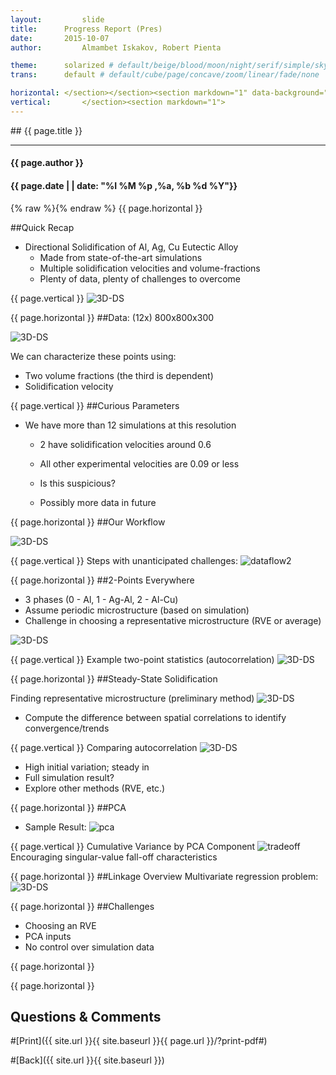 ```yaml
---
layout:     	slide
title:     	Progress Report (Pres)	
date:      	2015-10-07 
author:     	Almambet Iskakov, Robert Pienta

theme:		solarized # default/beige/blood/moon/night/serif/simple/sky/solarized
trans:		default # default/cube/page/concave/zoom/linear/fade/none

horizontal:	</section></section><section markdown="1" data-background="http://matin-hub.github.io/project-pages/img/slidebackground.png"><section markdown="1">
vertical:		</section><section markdown="1">
---
```

<section markdown="1" data-background="http://matin-hub.github.io/project-pages/img/slidebackground.png"><section markdown="1">
## {{ page.title }}

<hr>

#### {{ page.author }}

#### {{ page.date | | date: "%I %M %p ,%a, %b %d %Y"}}

{% raw  %}{% endraw %} {{ page.horizontal }}
<!-- Start Writing Below in Markdown -->

##Quick Recap

* Directional Solidification of Al, Ag, Cu Eutectic Alloy
  * Made from state-of-the-art simulations
  * Multiple solidification velocities and volume-fractions
  * Plenty of data, plenty of challenges to overcome



{{ page.vertical }}
![3D-DS](/MIC-Ternary-Eutectic-Alloy/img/milestone1_pres/directional-solid-3d.png)



{{ page.horizontal }}
##Data: (12x) 800x800x300 

![3D-DS](/MIC-Ternary-Eutectic-Alloy/img/milestone2_pres/sim_params.png)

We can characterize these points using:

* Two volume fractions (the third is dependent) 
* Solidification velocity



{{ page.vertical }}
##Curious Parameters 

* We have more than 12 simulations at this resolution
  * 2 have solidification velocities around 0.6
  * All other experimental velocities are 0.09 or less
  * Is this suspicious?   
  
  * Possibly more data in future



{{ page.horizontal }}
##Our Workflow

![3D-DS](/MIC-Ternary-Eutectic-Alloy/img/workflow/dataflow.png)



{{ page.vertical }}
Steps with unanticipated challenges:
![dataflow2](/MIC-Ternary-Eutectic-Alloy/img/milestone2_pres/dataflow1.jpg)



{{ page.horizontal }}
##2-Points Everywhere

* 3 phases (0 - Al, 1 - Ag-Al, 2 - Al-Cu)
* Assume periodic microstructure (based on simulation)
* Challenge in choosing a representative microstructure (RVE or average)

![3D-DS](/MIC-Ternary-Eutectic-Alloy/img/milestone1_pres/4_microstructures.png)

{{ page.vertical }}
Example two-point statistics (autocorrelation)
![3D-DS](/MIC-Ternary-Eutectic-Alloy/img/milestone1_pres/auto.png)



{{ page.horizontal }}
##Steady-State Solidification

Finding representative microstructure (preliminary method)
![3D-DS](/MIC-Ternary-Eutectic-Alloy/img/milestone1_pres/delta_method.png)
* Compute the difference between spatial correlations to identify convergence/trends

{{ page.vertical }}
Comparing autocorrelation
![3D-DS](/MIC-Ternary-Eutectic-Alloy/img/milestone1_pres/compare.png)
* High initial variation; steady in 
* Full simulation result? 
* Explore other methods (RVE, etc.)

{{ page.horizontal }}
##PCA

* Sample Result:
![pca](/MIC-Ternary-Eutectic-Alloy/img/milestone2_pres/pca.png)



{{ page.vertical }} 
Cumulative Variance by PCA Component
![tradeoff](/MIC-Ternary-Eutectic-Alloy/img/milestone2_pres/decay.png)
Encouraging singular-value fall-off characteristics

{{ page.horizontal }}
##Linkage Overview
Multivariate regression problem:
![3D-DS](/MIC-Ternary-Eutectic-Alloy/img/workflow/overview.png)



{{ page.horizontal }}
##Challenges
* Choosing an RVE
* PCA inputs
* No control over simulation data


{{ page.horizontal }}



<!-- End Here -->
{{ page.horizontal }}

## Questions & Comments

#[Print]({{ site.url }}{{ site.baseurl }}{{ page.url }}/?print-pdf#)

#[Back]({{ site.url }}{{ site.baseurl }})

</section></section>
